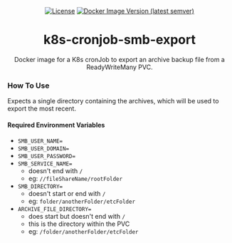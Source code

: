 <div align="center">

  [![License](https://img.shields.io/badge/license-AGPL--3.0-brightgreen)](/LICENSE)
  [![Docker Image Version (latest semver)](https://img.shields.io/docker/v/emerconnelly/k8s-cronjob-smb-export?label=Docker%20version&sort=semver)](https://hub.docker.com/r/emerconnelly/k8s-cronjob-smb-export/tags)
  
  # k8s-cronjob-smb-export
  Docker image for a K8s cronJob to export an archive backup file from a ReadyWriteMany PVC.
  
</div>

### How To Use
Expects a single directory containing the archives, which will be used to export the most recent.

#### Required Environment Variables
- `SMB_USER_NAME=`
- `SMB_USER_DOMAIN=`
- `SMB_USER_PASSWORD=`
- `SMB_SERVICE_NAME=`
  - doesn't end with `/`
  - eg: `//fileShareName/rootFolder`
- `SMB_DIRECTORY=`
  - doesn't start or end with `/`
  - eg: `folder/anotherFolder/etcFolder`
- `ARCHIVE_FILE_DIRECTORY=`
  - does start but doesn't end with `/`
  - this is the directory within the PVC
  - eg: `/folder/anotherFolder/etcFolder`
